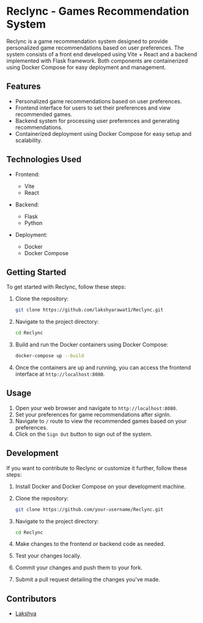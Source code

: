 # Reclync - Games Recommendation System

Reclync is a game recommendation system designed to provide personalized game recommendations based on user preferences. The system consists of a front end developed using Vite + React and a backend implemented with Flask framework. Both components are containerized using Docker Compose for easy deployment and management.

## Features

- Personalized game recommendations based on user preferences.
- Frontend interface for users to set their preferences and view recommended games.
- Backend system for processing user preferences and generating recommendations.
- Containerized deployment using Docker Compose for easy setup and scalability.

## Technologies Used

- Frontend:
  - Vite
  - React
- Backend:

  - Flask
  - Python

- Deployment:
  - Docker
  - Docker Compose

## Getting Started

To get started with Reclync, follow these steps:

1. Clone the repository:

   ```bash
   git clone https://github.com/lakshyarawat1/Reclync.git
   ```

2. Navigate to the project directory:

   ```bash
   cd Reclync
   ```

3. Build and run the Docker containers using Docker Compose:

   ```bash
   docker-compose up --build
   ```

4. Once the containers are up and running, you can access the frontend interface at `http://localhost:8080`.

## Usage

1. Open your web browser and navigate to `http://localhost:8080`.
2. Set your preferences for game recommendations after signIn.
3. Navigate to `/` route to view the recommended games based on your preferences.
4. Click on the `Sign Out` button to sign out of the system.

## Development

If you want to contribute to Reclync or customize it further, follow these steps:

1. Install Docker and Docker Compose on your development machine.
2. Clone the repository:

   ```bash
   git clone https://github.com/your-username/Reclync.git
   ```

3. Navigate to the project directory:

   ```bash
   cd Reclync
   ```

4. Make changes to the frontend or backend code as needed.
5. Test your changes locally.
6. Commit your changes and push them to your fork.
7. Submit a pull request detailing the changes you've made.

## Contributors

- [Lakshya](https://github.com/lakshyarawat1)
